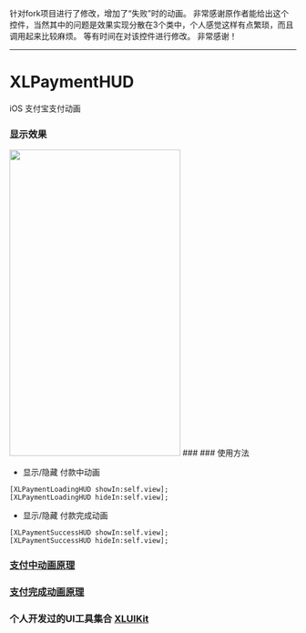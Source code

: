针对fork项目进行了修改，增加了“失败”时的动画。
非常感谢原作者能给出这个控件，当然其中的问题是效果实现分散在3个类中，个人感觉这样有点繁琐，而且调用起来比较麻烦。
等有时间在对该控件进行修改。
非常感谢！

---
# XLPaymentHUD
iOS 支付宝支付动画

### 显示效果
<img src="https://github.com/mengxianliang/XLPaymentHUD/blob/master/GIF/1.gif" width=300 height=538 />
### 
### 使用方法

* 显示/隐藏 付款中动画
```objc
[XLPaymentLoadingHUD showIn:self.view];
[XLPaymentLoadingHUD hideIn:self.view];
```
* 显示/隐藏 付款完成动画
```objc
[XLPaymentSuccessHUD showIn:self.view];
[XLPaymentSuccessHUD hideIn:self.view];
```

### [支付中动画原理](http://blog.csdn.net/u013282507/article/details/70208141)

### [支付完成动画原理](http://blog.csdn.net/u013282507/article/details/70211889)

### 个人开发过的UI工具集合 [XLUIKit](https://github.com/mengxianliang/XLUIKit)


